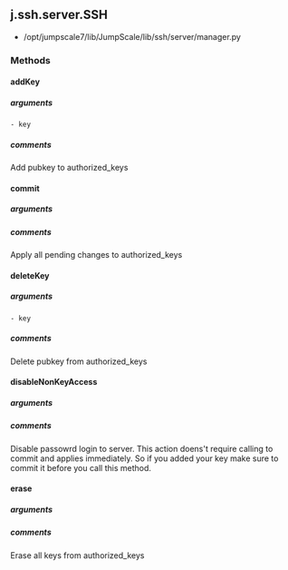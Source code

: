 ## j.ssh.server.SSH

- /opt/jumpscale7/lib/JumpScale/lib/ssh/server/manager.py

### Methods

#### addKey 
##### arguments

    - key

##### comments

Add pubkey to authorized_keys

#### commit 
##### arguments

##### comments

Apply all pending changes to authorized_keys

#### deleteKey 
##### arguments

    - key

##### comments

Delete pubkey from authorized_keys

#### disableNonKeyAccess 
##### arguments

##### comments

Disable passowrd login to server. This action doens't require
calling to commit and applies immediately. So if you added your key
make sure to commit it before you call this method.

#### erase 
##### arguments

##### comments

Erase all keys from authorized_keys

